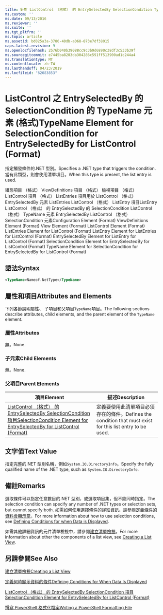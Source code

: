 ```yaml
---
title: 針對 ListControl （格式） 的 EntrySelectedBy SelectionCondition TypeName 項目 |Microsoft Docs
ms.custom: ''
ms.date: 09/13/2016
ms.reviewer: ''
ms.suite: ''
ms.tgt_pltfrm: ''
ms.topic: article
ms.assetid: bd025a3a-3780-40db-a068-873e7df38015
caps.latest.revision: 9
ms.openlocfilehash: 2b76b040b39088cc9c3b9d6890c38df3c533b39f
ms.sourcegitcommit: e7445ba8203da304286c591ff513900ad1c244a4
ms.translationtype: MT
ms.contentlocale: zh-TW
ms.lasthandoff: 04/23/2019
ms.locfileid: "62083853"
---
```

# <a name="typename-element-for-selectioncondition-for-entryselectedby-for-listcontrol-format"></a><span data-ttu-id="2af09-102">ListControl 之 EntrySelectedBy 的 SelectionCondition 的 TypeName 元素 (格式)</span><span class="sxs-lookup"><span data-stu-id="2af09-102">TypeName Element for SelectionCondition for EntrySelectedBy for ListControl (Format)</span></span>

<span data-ttu-id="2af09-103">指定觸發條件的.NET 型別。</span><span class="sxs-lookup"><span data-stu-id="2af09-103">Specifies a .NET type that triggers the condition.</span></span> <span data-ttu-id="2af09-104">當有此類型，則會使用清單項目。</span><span class="sxs-lookup"><span data-stu-id="2af09-104">When this type is present, the list entry is used.</span></span>

<span data-ttu-id="2af09-105">組態項目 （格式） ViewDefinitions 項目 （格式） 檢視項目 （格式） ListControl 項目 （格式） ListEntries 項目用於 ListControl （格式） EntrySelectedBy 元素 ListEntries ListControl （格式） ListEntry 項目ListEntry ListControl （格式） 的 EntrySelectedBy 的 SelectionCondition ListControl （格式） TypeName 元素 EntrySelectedBy ListControl （格式） SelectionCondition 元素</span><span class="sxs-lookup"><span data-stu-id="2af09-105">Configuration Element (Format) ViewDefinitions Element (Format) View Element (Format) ListControl Element (Format) ListEntries Element for ListControl (Format) ListEntry Element for ListEntries for ListControl (Format) EntrySelectedBy Element for ListEntry for ListControl (Format) SelectionCondition Element for EntrySelectedBy for ListControl (Format) TypeName Element for SelectionCondition for EntrySelectedBy for ListControl (Format)</span></span>

## <a name="syntax"></a><span data-ttu-id="2af09-106">語法</span><span class="sxs-lookup"><span data-stu-id="2af09-106">Syntax</span></span>

```xml
<TypeName>Nameof.NetType</TypeName>
```

## <a name="attributes-and-elements"></a><span data-ttu-id="2af09-107">屬性和項目</span><span class="sxs-lookup"><span data-stu-id="2af09-107">Attributes and Elements</span></span>

<span data-ttu-id="2af09-108">下列各節說明屬性、 子項目和父項目`TypeName`項目。</span><span class="sxs-lookup"><span data-stu-id="2af09-108">The following sections describe attributes, child elements, and the parent element of the `TypeName` element.</span></span>

### <a name="attributes"></a><span data-ttu-id="2af09-109">屬性</span><span class="sxs-lookup"><span data-stu-id="2af09-109">Attributes</span></span>

<span data-ttu-id="2af09-110">無。</span><span class="sxs-lookup"><span data-stu-id="2af09-110">None.</span></span>

### <a name="child-elements"></a><span data-ttu-id="2af09-111">子元素</span><span class="sxs-lookup"><span data-stu-id="2af09-111">Child Elements</span></span>

<span data-ttu-id="2af09-112">無。</span><span class="sxs-lookup"><span data-stu-id="2af09-112">None.</span></span>

### <a name="parent-elements"></a><span data-ttu-id="2af09-113">父項目</span><span class="sxs-lookup"><span data-stu-id="2af09-113">Parent Elements</span></span>

|<span data-ttu-id="2af09-114">項目</span><span class="sxs-lookup"><span data-stu-id="2af09-114">Element</span></span>|<span data-ttu-id="2af09-115">描述</span><span class="sxs-lookup"><span data-stu-id="2af09-115">Description</span></span>|
|-------------|-----------------|
|[<span data-ttu-id="2af09-116">ListControl （格式） 的 EntrySelectedBy SelectionCondition 項目</span><span class="sxs-lookup"><span data-stu-id="2af09-116">SelectionCondition Element for EntrySelectedBy for ListControl (Format)</span></span>](./selectioncondition-element-for-entryselectedby-for-listcontrol-format.md)|<span data-ttu-id="2af09-117">定義要使用此清單項目必須存在的條件。</span><span class="sxs-lookup"><span data-stu-id="2af09-117">Defines the condition that must exist for this list entry to be used.</span></span>|

## <a name="text-value"></a><span data-ttu-id="2af09-118">文字值</span><span class="sxs-lookup"><span data-stu-id="2af09-118">Text Value</span></span>

<span data-ttu-id="2af09-119">指定完整的.NET 型別名稱，例如`System.IO.DirectoryInfo`。</span><span class="sxs-lookup"><span data-stu-id="2af09-119">Specify the fully qualified name of the .NET type, such as `System.IO.DirectoryInfo`.</span></span>

## <a name="remarks"></a><span data-ttu-id="2af09-120">備註</span><span class="sxs-lookup"><span data-stu-id="2af09-120">Remarks</span></span>

<span data-ttu-id="2af09-121">選取條件可以指定任意數目的.NET 型別，或選取項目集，但不能同時指定。</span><span class="sxs-lookup"><span data-stu-id="2af09-121">The selection condition can specify any number of .NET types or selection sets, but cannot specify both.</span></span> <span data-ttu-id="2af09-122">如需如何使用選擇條件的詳細資訊，請參閱[定義條件的資料會顯示當](./defining-conditions-for-displaying-data.md)。</span><span class="sxs-lookup"><span data-stu-id="2af09-122">For more information about how to use selection conditions, see [Defining Conditions for when Data is Displayed](./defining-conditions-for-displaying-data.md).</span></span>

<span data-ttu-id="2af09-123">如需其他詳細資訊的元件清單檢視中，請參閱[建立清單檢視](./creating-a-list-view.md)。</span><span class="sxs-lookup"><span data-stu-id="2af09-123">For more information about other the components of a list view, see [Creating a List View](./creating-a-list-view.md).</span></span>

## <a name="see-also"></a><span data-ttu-id="2af09-124">另請參閱</span><span class="sxs-lookup"><span data-stu-id="2af09-124">See Also</span></span>

[<span data-ttu-id="2af09-125">建立清單檢視</span><span class="sxs-lookup"><span data-stu-id="2af09-125">Creating a List View</span></span>](./creating-a-list-view.md)

[<span data-ttu-id="2af09-126">定義何時顯示資料的條件</span><span class="sxs-lookup"><span data-stu-id="2af09-126">Defining Conditions for When Data Is Displayed</span></span>](./defining-conditions-for-displaying-data.md)

[<span data-ttu-id="2af09-127">ListControl （格式） 的 EntrySelectedBy SelectionCondition 項目</span><span class="sxs-lookup"><span data-stu-id="2af09-127">SelectionCondition Element for EntrySelectedBy for ListControl (Format)</span></span>](./selectioncondition-element-for-entryselectedby-for-listcontrol-format.md)

[<span data-ttu-id="2af09-128">撰寫 PowerShell 格式化檔案</span><span class="sxs-lookup"><span data-stu-id="2af09-128">Writing a PowerShell Formatting File</span></span>](./writing-a-powershell-formatting-file.md)
